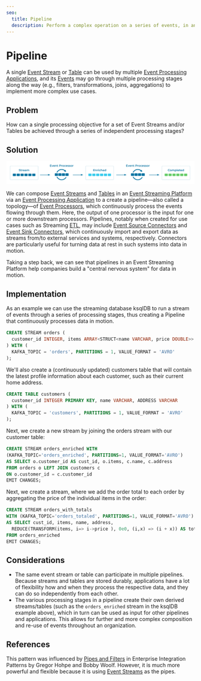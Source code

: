 ```yaml
---
seo:
  title: Pipeline
  description: Perform a complex operation on a series of events, in an event stream or table, through a series of independent processing stages.
---
```


# Pipeline

A single [Event Stream](../event-stream/event-stream.md) or [Table](../table/state-table.md) can be used by multiple [Event Processing Applications](../event-processing/event-processing-application.md), and its [Events](../event/event.md) may go through multiple processing stages along the way (e.g., filters, transformations, joins, aggregations) to implement more complex use cases.

## Problem

How can a single processing objective for a set of Event Streams and/or Tables be achieved through a series of independent processing stages?

## Solution
![pipeline](../img/pipeline.svg)

We can compose [Event Streams](../event-stream/event-stream.md) and [Tables](../table/state-table.md) in an [Event Streaming Platform](../event-stream/event-streaming-platform.md) via an [Event Processing Application](../event-processing/event-processing-application.md) to a create a pipeline—also called a topology—of [Event Processors](../event-processing/event-processor.md), which continuously process the events flowing through them. Here, the output of one processor is the input for one or more downstream processors. Pipelines, notably when created for use cases such as Streaming [ETL](https://en.wikipedia.org/wiki/Extract,_transform,_load), may include [Event Source Connectors](../event-source/event-source-connector.md) and [Event Sink Connectors](../event-sink/event-sink-connector.md), which continuously import and export data as streams from/to external services and systems, respectively. Connectors are particularly useful for turning data at rest in such systems into data in motion.

Taking a step back, we can see that pipelines in an Event Streaming Platform help companies build a "central nervous system" for data in motion.

## Implementation

As an example we can use the streaming database ksqlDB to run a stream of events through a series of processing stages, thus creating a Pipeline that continuously processes data in motion.

```sql
CREATE STREAM orders ( 
  customer_id INTEGER, items ARRAY<STRUCT<name VARCHAR, price DOUBLE>>
) WITH (
  KAFKA_TOPIC = 'orders', PARTITIONS = 1, VALUE_FORMAT = 'AVRO'
);
```

We'll also create a (continuously updated) customers table that will contain the latest profile information about each customer, such as their current home address.

```sql
CREATE TABLE customers (
  customer_id INTEGER PRIMARY KEY, name VARCHAR, ADDRESS VARCHAR
) WITH (
  KAFKA_TOPIC = 'customers', PARTITIONS = 1, VALUE_FORMAT = 'AVRO'
);
```

Next, we create a new stream by joining the orders stream with our customer table:

```sql
CREATE STREAM orders_enriched WITH 
(KAFKA_TOPIC='orders_enriched', PARTITIONS=1, VALUE_FORMAT='AVRO')
AS SELECT o.customer_id AS cust_id, o.items, c.name, c.address
FROM orders o LEFT JOIN customers c 
ON o.customer_id = c.customer_id
EMIT CHANGES;
```

Next, we create a stream, where we add the order total to each order by aggregating the price of the individual items in the order:

```sql
CREATE STREAM orders_with_totals
WITH (KAFKA_TOPIC='orders_totaled', PARTITIONS=1, VALUE_FORMAT='AVRO')
AS SELECT cust_id, items, name, address,  
  REDUCE(TRANSFORM(items, i=> i->price ), 0e0, (i,x) => (i + x)) AS total 
FROM orders_enriched
EMIT CHANGES;
```

## Considerations
* The same event stream or table can participate in multiple pipelines. Because streams and tables are stored durably, applications have a lot of flexibility how and when they process the respective data, and they can do so independently from each other.
* The various processing stages in a pipeline create their own derived streams/tables (such as the `orders_enriched` stream in the ksqlDB example above), which in turn can be used as input for other pipelines and applications. This allows for further and more complex composition and re-use of events throughout an organization.

## References
This pattern was influenced by [Pipes and Filters](https://www.enterpriseintegrationpatterns.com/patterns/messaging/PipesAndFilters.html) in Enterprise Integration Patterns by Gregor Hohpe and Bobby Woolf. However, it is much more powerful and flexible because it is using [Event Streams](../event-stream/event-stream.md) as the pipes.
